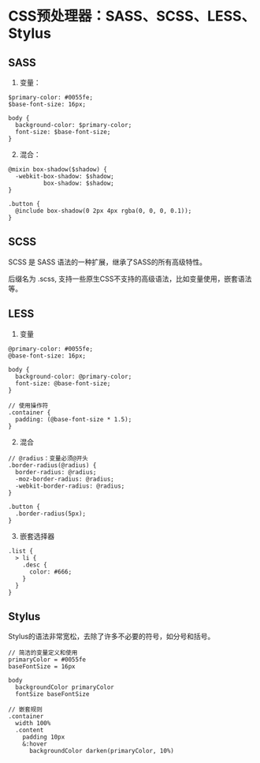 # CSS预处理器：SASS、SCSS、LESS、Stylus

## SASS

1. 变量：
```
$primary-color: #0055fe;
$base-font-size: 16px;

body {
  background-color: $primary-color;
  font-size: $base-font-size;
}
```
2. 混合：
```
@mixin box-shadow($shadow) {
  -webkit-box-shadow: $shadow;
          box-shadow: $shadow;
}

.button {
  @include box-shadow(0 2px 4px rgba(0, 0, 0, 0.1));
}

```

## SCSS
SCSS 是 SASS 语法的一种扩展，继承了SASS的所有高级特性。

后缀名为 .scss, 支持一些原生CSS不支持的高级语法，比如变量使用，嵌套语法等。

## LESS

1. 变量
```
@primary-color: #0055fe;
@base-font-size: 16px;

body {
  background-color: @primary-color;
  font-size: @base-font-size;
}

// 使用操作符
.container {
  padding: (@base-font-size * 1.5);
}
```
2. 混合
```
// @radius：变量必须@开头
.border-radius(@radius) {
  border-radius: @radius;
  -moz-border-radius: @radius;
  -webkit-border-radius: @radius;
}

.button {
  .border-radius(5px);
}
```

3. 嵌套选择器
```
.list {
  > li {
    .desc {
      color: #666;
    }
  }
}
```

## Stylus

Stylus的语法非常宽松，去除了许多不必要的符号，如分号和括号。
```
// 简洁的变量定义和使用
primaryColor = #0055fe
baseFontSize = 16px

body
  backgroundColor primaryColor
  fontSize baseFontSize

// 嵌套规则
.container
  width 100%
  .content
    padding 10px
    &:hover
      backgroundColor darken(primaryColor, 10%)

```